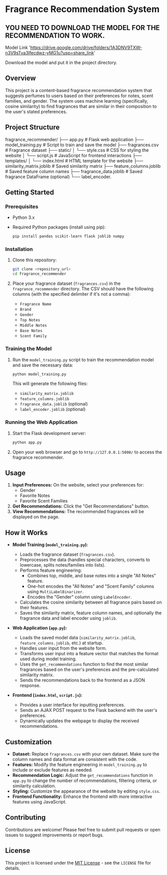 # Fragrance Recommendation System

## YOU NEED TO DOWNLOAD THE MODEL FOR THE RECOMMENDATION TO WORK.

Model Link 'https://drive.google.com/drive/folders/1A3DNV9TXW-n3V9sTva3lfecdwz-yMG1u?usp=share_link'

Download the model and put it in the project directory.

## Overview

This project is a content-based fragrance recommendation system that suggests perfumes to users based on their preferences for notes, scent families, and gender. The system uses machine learning (specifically, cosine similarity) to find fragrances that are similar in their composition to the user's stated preferences.

## Project Structure

fragrance_recommender/
├── app.py               # Flask web application
├── model_training.py    # Script to train and save the model
├── fragrances.csv       # Fragrance dataset
├── static/
│   └── style.css        # CSS for styling the website
│   └── script.js         # JavaScript for frontend interactions
├── templates/
│   └── index.html       # HTML template for the website
├── similarity_matrix.joblib # Saved similarity matrix
├── feature_columns.joblib  # Saved feature column names
├── fragrance_data.joblib   # Saved fragrance DataFrame (optional)
└── label_encoder.

## Getting Started

### Prerequisites

*   Python 3.x
*   Required Python packages (install using pip):

    ```bash
    pip install pandas scikit-learn flask joblib numpy
    ```

### Installation

1.  Clone this repository:

    ```bash
    git clone <repository_url>
    cd fragrance_recommender
    ```

2.  Place your fragrance dataset (`fragrances.csv`) in the `fragrance_recommender` directory. The CSV should have the following columns (with the specified delimiter if it's not a comma):

    *   `Fragrance Name`
    *   `Brand`
    *   `Gender`
    *   `Top Notes`
    *   `Middle Notes`
    *   `Base Notes`
    *   `Scent Family`

### Training the Model

1.  Run the `model_training.py` script to train the recommendation model and save the necessary data:

    ```bash
    python model_training.py
    ```

    This will generate the following files:

    *   `similarity_matrix.joblib`
    *   `feature_columns.joblib`
    *   `fragrance_data.joblib` (optional)
    *   `label_encoder.joblib` (optional)

### Running the Web Application

1.  Start the Flask development server:

    ```bash
    python app.py
    ```

2.  Open your web browser and go to `http://127.0.0.1:5000/` to access the fragrance recommender.

## Usage

1.  **Input Preferences:** On the website, select your preferences for:
    *   Gender
    *   Favorite Notes
    *   Favorite Scent Families
2.  **Get Recommendations:** Click the "Get Recommendations" button.
3.  **View Recommendations:** The recommended fragrances will be displayed on the page.

## How it Works

*   **Model Training (`model_training.py`):**
    *   Loads the fragrance dataset (`fragrances.csv`).
    *   Preprocesses the data (handles special characters, converts to lowercase, splits notes/families into lists).
    *   Performs feature engineering:
        *   Combines top, middle, and base notes into a single "All Notes" feature.
        *   One-hot encodes the "All Notes" and "Scent Family" columns using `MultiLabelBinarizer`.
        *   Encodes the "Gender" column using `LabelEncoder`.
    *   Calculates the cosine similarity between all fragrance pairs based on their features.
    *   Saves the similarity matrix, feature column names, and optionally the fragrance data and label encoder using `joblib`.

*   **Web Application (`app.py`):**
    *   Loads the saved model data (`similarity_matrix.joblib`, `feature_columns.joblib`, etc.) at startup.
    *   Handles user input from the website form.
    *   Transforms user input into a feature vector that matches the format used during model training.
    *   Uses the `get_recommendations` function to find the most similar fragrances based on the user's preferences and the pre-calculated similarity matrix.
    *   Sends the recommendations back to the frontend as a JSON response.

*   **Frontend (`index.html`, `script.js`):**
    *   Provides a user interface for inputting preferences.
    *   Sends an AJAX POST request to the Flask backend with the user's preferences.
    *   Dynamically updates the webpage to display the received recommendations.

## Customization

*   **Dataset:** Replace `fragrances.csv` with your own dataset. Make sure the column names and data format are consistent with the code.
*   **Features:** Modify the feature engineering in `model_training.py` to include or exclude features as needed.
*   **Recommendation Logic:** Adjust the `get_recommendations` function in `app.py` to change the number of recommendations, filtering criteria, or similarity calculation.
*   **Styling:** Customize the appearance of the website by editing `style.css`.
*   **Frontend Functionality:** Enhance the frontend with more interactive features using JavaScript.

## Contributing

Contributions are welcome! Please feel free to submit pull requests or open issues to suggest improvements or report bugs.

## License

This project is licensed under the [MIT License](LICENSE) - see the `LICENSE` file for details.

